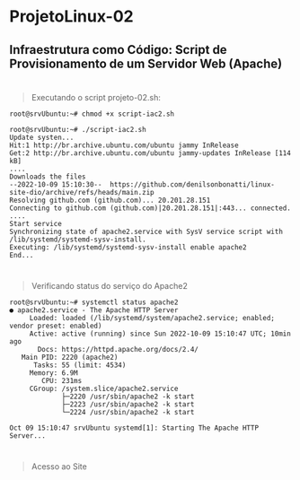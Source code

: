 # ProjetoLinux-02
## Infraestrutura como Código: Script de Provisionamento de um Servidor Web (Apache)
#

<p></p>

> Executando o script projeto-02.sh: 
````
root@srvUbuntu:~# chmod +x script-iac2.sh

root@srvUbuntu:~# ./script-iac2.sh
Update systen...
Hit:1 http://br.archive.ubuntu.com/ubuntu jammy InRelease
Get:2 http://br.archive.ubuntu.com/ubuntu jammy-updates InRelease [114 kB]
....
Downloads the files
--2022-10-09 15:10:30--  https://github.com/denilsonbonatti/linux-site-dio/archive/refs/heads/main.zip
Resolving github.com (github.com)... 20.201.28.151
Connecting to github.com (github.com)|20.201.28.151|:443... connected.
....
Start service
Synchronizing state of apache2.service with SysV service script with /lib/systemd/systemd-sysv-install.
Executing: /lib/systemd/systemd-sysv-install enable apache2
End...
````
#
> Verificando status do serviço do Apache2
````
root@srvUbuntu:~# systemctl status apache2
● apache2.service - The Apache HTTP Server
     Loaded: loaded (/lib/systemd/system/apache2.service; enabled; vendor preset: enabled)
     Active: active (running) since Sun 2022-10-09 15:10:47 UTC; 10min ago
       Docs: https://httpd.apache.org/docs/2.4/
   Main PID: 2220 (apache2)
      Tasks: 55 (limit: 4534)
     Memory: 6.9M
        CPU: 231ms
     CGroup: /system.slice/apache2.service
             ├─2220 /usr/sbin/apache2 -k start
             ├─2223 /usr/sbin/apache2 -k start
             └─2224 /usr/sbin/apache2 -k start

Oct 09 15:10:47 srvUbuntu systemd[1]: Starting The Apache HTTP Server...
````
#
> Acesso ao Site


